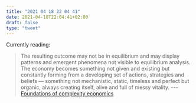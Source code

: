 ```yaml
---
title: "2021 04 18 22 04 41"
date: 2021-04-18T22:04:41+02:00
draft: false
type: "tweet"
---
```

Currently reading:

> The resulting outcome may not be in equilibrium and may display patterns and emergent phenomena not visible to equilibrium analysis. The economy becomes something not given and existing but constantly forming from a developing set of actions, strategies and beliefs — something not mechanistic, static, timeless and perfect but organic, always creating itself, alive and full of messy vitality. --- [Foundations of complexity economics](https://www.nature.com/articles/s42254-020-00273-3)
